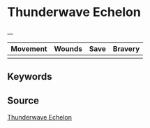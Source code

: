 # Thunderwave Echelon

__


| Movement | Wounds | Save | Bravery |
|:--------:|:------:|:----:|:-------:|
|  |  |  |  |


## Keywords



## Source

[Thunderwave Echelon](https://wahapedia.ru/aos3/factions/stormcast-eternals/Thunderwave-Echelon)
